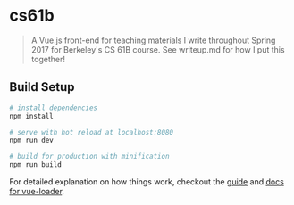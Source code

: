 # cs61b

> A Vue.js front-end for teaching materials I write throughout Spring 2017 for Berkeley's CS 61B course. See writeup.md for how I put this together!

## Build Setup

``` bash
# install dependencies
npm install

# serve with hot reload at localhost:8080
npm run dev

# build for production with minification
npm run build
```

For detailed explanation on how things work, checkout the [guide](http://vuejs-templates.github.io/webpack/) and [docs for vue-loader](http://vuejs.github.io/vue-loader).
